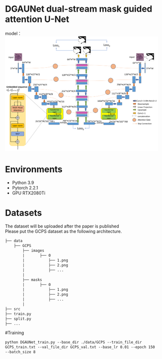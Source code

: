 # DGAUNet dual-stream mask guided attention U-Net
model：
![image](images/1.png)
# Environments
* Python 3.9
* Pytorch 2.2.1
* GPU RTX2080Ti
# Datasets
The dataset will be uploaded after the paper is published  
Please put the GCPS dataset as the following architecture.
```
├── data
    ├── GCPS
        ├── images
        |       ├── 0
        |           ├── 1.png
        |           ├── 2.png
        |           ├── ...
        |
        ├── masks
        |       ├── 0
        |           ├── 1.png
        |           ├── 2.png
        |           ├── ...
        |
├── src
├── train.py
├── split.py
├── ...
```
#Training
```
python DGAUNet_train.py --base_dir ./data/GCPS --train_file_dir GCPS_train.txt --val_file_dir GCPS_val.txt --base_lr 0.01 --epoch 150 --batch_size 8
```

